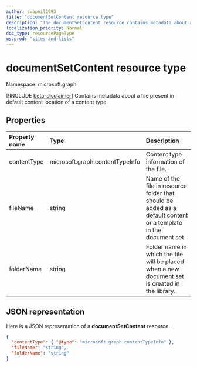 ```yaml
---
author: swapnil1993
title: "documentSetContent resource type"
description: "The documentSetContent resource contains metadata about a file present in default content location of a content."
localization_priority: Normal
doc_type: resourcePageType
ms.prod: "sites-and-lists"
---
```


# documentSetContent resource type

Namespace: microsoft.graph

[!INCLUDE [beta-disclaimer](../../includes/beta-disclaimer.md)]
Contains metadata about a file present in default content location of a content type.

## Properties

| Property name  | Type    | Description
|:---------------|:--------|:--------------------------------------------------
| contentType    | microsoft.graph.contentTypeInfo | Content type information of the file. 
| fileName      | string  | Name of the file in resource folder that should be added as a default content or a template in the document set  
| folderName         | string  | Folder name in which the file will be placed when a new document set is created in the library.

## JSON representation

Here is a JSON representation of a **documentSetContent** resource.
<!-- { "blockType": "resource", "@odata.type": "microsoft.graph.documentSetContent" } -->

```json
{
  "contentType": { "@type": "microsoft.graph.contentTypeInfo" },
  "fileName": "string",
  "folderName": "string"
}
```